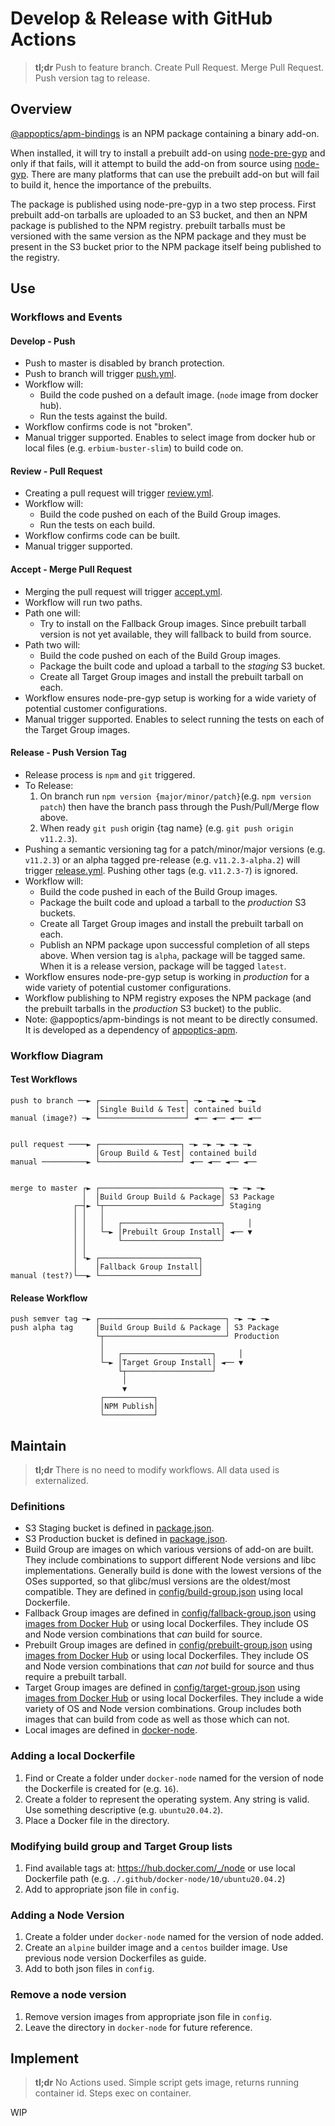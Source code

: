 # Develop & Release with GitHub Actions 

> **tl;dr** Push to feature branch. Create Pull Request. Merge Pull Request. Push version tag to release.

## Overview

[@appoptics/apm-bindings](https://www.npmjs.com/package/@appoptics/apm-bindings) is an NPM package containing a binary add-on. 

When installed, it will try to install a prebuilt add-on using [node-pre-gyp](https://github.com/mapbox/node-pre-gypand) and only if that fails, will it attempt to build the add-on from source using [node-gyp](https://github.com/nodejs/node-gyp). There are many platforms that can use the prebuilt add-on but will fail to build it, hence the importance of the prebuilts.

The package is published using node-pre-gyp in a two step process. First prebuilt add-on tarballs are uploaded to an S3 bucket, and then an NPM package is published to the NPM registry. prebuilt tarballs must be versioned with the same version as the NPM package and they must be present in the S3 bucket prior to the NPM package itself being published to the registry.

## Use

### Workflows and Events

#### Develop - Push

* Push to master is disabled by branch protection.
* Push to branch will trigger [push.yml](./workflows/push.yml). 
* Workflow will:
  - Build the code pushed on a default image. (`node` image from docker hub).
  - Run the tests against the build.
* Workflow confirms code is not "broken".
* Manual trigger supported. Enables to select image from docker hub or local files (e.g. `erbium-buster-slim`) to build code on.

#### Review - Pull Request

* Creating a pull request will trigger [review.yml](./workflows/review.yml). 
* Workflow will:
  - Build the code pushed on each of the Build Group images. 
  - Run the tests on each build.
* Workflow confirms code can be built.
* Manual trigger supported. 

#### Accept - Merge Pull Request 

* Merging the pull request will trigger [accept.yml](./workflows/accept.yml). 
* Workflow will run two paths.
* Path one will:
  - Try to install on the Fallback Group images. Since prebuilt tarball version is not yet available, they will fallback to build from source.
* Path two will:
  - Build the code pushed on each of the Build Group images.
  - Package the built code and upload a tarball to the *staging* S3 bucket. 
  - Create all Target Group images and install the prebuilt tarball on each.
* Workflow ensures node-pre-gyp setup is working for a wide variety of potential customer configurations.
* Manual trigger supported. Enables to select running the tests on each of the Target Group images.

#### Release - Push Version Tag

* Release process is `npm` and `git` triggered.
* To Release:
  1. On branch run `npm version {major/minor/patch}`(e.g. `npm version patch`) then have the branch pass through the Push/Pull/Merge flow above. 
  2. When ready `git push` origin {tag name} (e.g. `git push origin v11.2.3`).
* Pushing a semantic versioning tag for a patch/minor/major versions (e.g. `v11.2.3`) or an alpha tagged pre-release (e.g. `v11.2.3-alpha.2`) will trigger [release.yml](./workflows/release.yml). Pushing other tags (e.g. `v11.2.3-7`) is ignored.
* Workflow will: 
  - Build the code pushed in each of the Build Group images. 
  - Package the built code and upload a tarball to the *production* S3 buckets. 
  - Create all Target Group images and install the prebuilt tarball on each.
  - Publish an NPM package upon successful completion of all steps above. When version tag is `alpha`, package will be tagged same. When it is a release version, package will be tagged `latest`.
* Workflow ensures node-pre-gyp setup is working in *production* for a wide variety of potential customer configurations.
* Workflow publishing to NPM registry exposes the NPM package (and the prebuilt tarballs in the *production* S3 bucket) to the public.
* Note: @appoptics/apm-bindings is not meant to be directly consumed. It is developed as a dependency of [appoptics-apm](https://www.npmjs.com/package/appoptics-apm).

### Workflow Diagram

#### Test Workflows
```
push to branch ──► ┌───────────────────┐ ─► ─► ─► ─► ─►
                   │Single Build & Test│ contained build
manual (image?) ─► └───────────────────┘ ◄── ◄── ◄── ◄──


pull request ────► ┌──────────────────┐ ─► ─► ─► ─► ─►
                   │Group Build & Test│ contained build
manual ──────────► └──────────────────┘ ◄── ◄── ◄── ◄──


merge to master ┌► ┌───────────────────────────┐ ─► ─► ─►
                │  │Build Group Build & Package│ S3 Package
              ┌─┤► └┬──────────────────────────┘ Staging
              │ │   │
              │ │   │   ┌──────────────────────┐     │
              │ │   └─► │Prebuilt Group Install│ ◄── ▼
              │ │       └──────────────────────┘
              │ │
              │ └► ┌──────────────────────┐
              │    │Fallback Group Install│
manual (test?)└──► └──────────────────────┘
```
#### Release Workflow

```
push semver tag ─► ┌────────────────────────────┐ ─► ─► ─►
push alpha tag     │Build Group Build & Package │ S3 Package
                   └┬───────────────────────────┘ Production
                    │
                    │   ┌────────────────────┐     │
                    └─► │Target Group Install│ ◄── ▼
                        └┬───────────────────┘
                         │
                         ▼
                    ┌───────────┐
                    │NPM Publish│
                    └───────────┘
```

## Maintain

> **tl;dr** There is no need to modify workflows. All data used is externalized.

### Definitions
* S3 Staging bucket is defined in [package.json](../package.json).
* S3 Production bucket is defined in [package.json](../package.json).
* Build Group are images on which various versions of add-on are built. They include combinations to support different Node versions and libc implementations. Generally build is done with the lowest versions of the OSes supported, so that glibc/musl versions are the oldest/most compatible. They are defined in [config/build-group.json](./config/build-group.json) using local Dockerfile.
* Fallback Group images are defined in [config/fallback-group.json](./config/fallback-group.json) using [images from Docker Hub](https://hub.docker.com/_/node) or using local Dockerfiles. They include OS and Node version combinations that *can* build for source.
* Prebuilt Group images are defined in [config/prebuilt-group.json](./config/prebuilt-group.json) using [images from Docker Hub](https://hub.docker.com/_/node) or using local Dockerfiles. They include OS and Node version combinations that *can not* build for source and thus require a prebuilt tarball.
* Target Group images are defined in [config/target-group.json](./config/target-group.json) using [images from Docker Hub](https://hub.docker.com/_/node) or using local Dockerfiles. They include a wide variety of OS and Node version combinations. Group includes both images that can build from code as well as those which can not. 
* Local images are defined in [docker-node](./docker-node).

### Adding a local Dockerfile

1. Find or Create a folder under `docker-node` named for the version of node the Dockerfile is created for (e.g. `16`).
2. Create a folder to represent the operating system. Any string is valid. Use something descriptive (e.g. `ubuntu20.04.2`).
3. Place a Docker file in the directory.

### Modifying build group and Target Group lists

1. Find available tags at: https://hub.docker.com/_/node or use local Dockerfile path (e.g. `./.github/docker-node/10/ubuntu20.04.2`)
2. Add to appropriate json file in `config`.

### Adding a Node Version

1. Create a folder under `docker-node` named for the version of node added.
2. Create an `alpine` builder image and a `centos` builder image. Use previous node version Dockerfiles as guide.
3. Add to both json files in `config`.

### Remove a node version

1. Remove version images from appropriate json file in `config`.
2. Leave the directory in `docker-node` for future reference.

## Implement

> **tl;dr** No Actions used. Simple script gets image, returns running container id. Steps exec on container.

WIP





